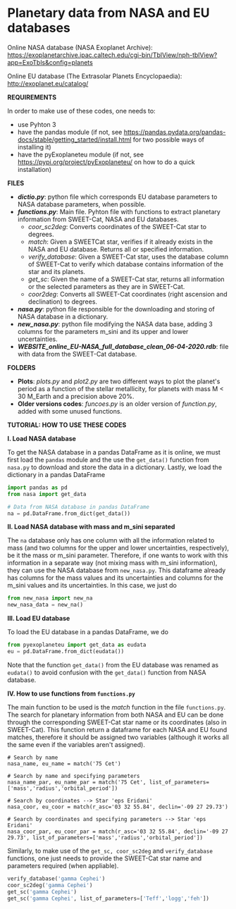 # Planetary data from NASA and EU databases

Online NASA database (NASA Exoplanet Archive): https://exoplanetarchive.ipac.caltech.edu/cgi-bin/TblView/nph-tblView?app=ExoTbls&config=planets

Online EU database (The Extrasolar Planets Encyclopaedia): http://exoplanet.eu/catalog/

**REQUIREMENTS**

In order to make use of these codes, one needs to:
- use Pyhton 3
- have the pandas module (if not, see https://pandas.pydata.org/pandas-docs/stable/getting_started/install.html for two possible ways of installing it)
- have the pyExoplaneteu module (if not, see https://pypi.org/project/pyExoplaneteu/ on how to do a quick installation)


**FILES**

- ***dictio.py***: python file which corresponds EU database parameters to NASA database parameters, when possible.
- ***functions.py***: Main file. Pyhton file with functions to extract planetary information from SWEET-Cat, NASA and EU databases.
  - *coor_sc2deg*: Converts coordinates of the SWEET-Cat star to degrees.
  - *match*: Given a SWEETCat star, verifies if it already exists in the NASA and EU database. Returns all or specified information.
  - *verify_database*: Given a SWEET-Cat star, uses the database column of SWEET-Cat to verify which database contains information of the star and its planets.
  - *get_sc*: Given the name of a SWEET-Cat star, returns all information or the selected parameters as they are in SWEET-Cat.
  - *coor2deg*: Converts all SWEET-Cat coordinates (right ascension and declination) to degrees.
- ***nasa.py***: python file responsible for the downloading and storing of NASA database in a dictionary.
- ***new_nasa.py***: python file modifying the NASA data base, adding 3 columns for the parameters m_sini and its upper and lower uncertainties.
- ***WEBSITE_online_EU-NASA_full_database_clean_06-04-2020.rdb***: file with data from the SWEET-Cat database.


**FOLDERS**
- **Plots**: *plots.py* and *plot2.py* are two different ways to plot the planet's period as a function of the stellar metallicity, for planets with mass M < 30 M_Earth and a precision above 20%.
- **Older versions codes**: *funcoes.py* is an older version of *function.py*, added with some unused functions.

**TUTORIAL: HOW TO USE THESE CODES**

**I. Load NASA database**

To get the NASA database in a pandas DataFrame as it is online, we must first load the ```pandas``` module and the use the ```get_data()``` function from ```nasa.py``` to download and store the data in a dictionary. Lastly, we load the dictionary in a pandas DataFrame

```python
import pandas as pd
from nasa import get_data

# Data from NASA database in pandas DataFrame
na = pd.DataFrame.from_dict(get_data())
```

**II. Load NASA database with mass and m_sini separated**

The ```na``` database only has one column with all the information related to mass (and two columns for the upper and lower uncertainties, respectively), be it the mass or m_sini parameter. Therefore, if one wants to work with this information in a separate way (not mixing mass with m_sini information), they can use the NASA database from ```new_nasa.py```. This dataframe already has columns for the mass values and its uncertainties and columns for the m_sini values and its uncertainties. In this case, we just do

```python
from new_nasa import new_na
new_nasa_data = new_na()
```
**III. Load EU database**

To load the EU database in a pandas DataFrame, we do

```python
from pyexoplaneteu import get_data as eudata
eu = pd.DataFrame.from_dict(eudata())
```
Note that the function ```get_data()``` from the EU database was renamed as ```eudata()``` to avoid confusion with the ```get_data()``` function from NASA database.

**IV. How to use functions from ```functions.py```**

The main function to be used is the *match* function in the file ```functions.py```. The search for planetary information from both NASA and EU can be done through the corresponding SWEET-Cat star name or its coordinates (also in SWEET-Cat). This function return a dataframe for each NASA and EU found matches, therefore it should be assigned two variables (although it works all the same even if the variables aren't assigned).

```pyhton
# Search by name
nasa_name, eu_name = match('75 Cet')

# Search by name and specifying parameters
nasa_name_par, eu_name_par = match('75 Cet', list_of_parameters=['mass','radius','orbital_period'])

# Search by coordinates --> Star 'eps Eridani'
nasa_coor, eu_coor = match(r_asc='03 32 55.84', declin='-09 27 29.73')

# Search by coordinates and specifying parameters --> Star 'eps Eridani'
nasa_coor_par, eu_coor_par = match(r_asc='03 32 55.84', declin='-09 27 29.73', list_of_parameters=['mass','radius','orbital_period'])
```
Similarly, to make use of the ```get_sc, coor_sc2deg``` and ```verify_database``` functions, one just needs to provide the SWEET-Cat star name and parameters required (when appliable).

```python
verify_database('gamma Cephei')
coor_sc2deg('gamma Cephei')
get_sc('gamma Cephei')
get_sc('gamma Cephei', list_of_parameters=['Teff','logg','feh'])
```
